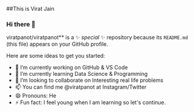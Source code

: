 ##This is Virat Jain
### Hi there 👋

viratpanot/viratpanot** is a ✨ _special_ ✨ repository because its `README.md` (this file) appears on your GitHub profile.

Here are some ideas to get you started:

- 🔭 I’m currently working on GitHub & VS Code
- 🌱 I’m currently learning Data Science & Programming 
- 👯 I’m looking to collaborate on Interesting real life problems
- 📫 You can find me @viratpanot at Instagram/Twitter
- 😄 Pronouns: He 
- ⚡ Fun fact: I feel young when I am learning so let's continue.

